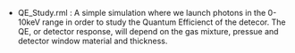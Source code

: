 - QE_Study.rml : A simple simulation where we launch photons in the 0-10keV range in order to study the Quantum Efficienct of the detecor. The QE, or detector response, will depend on the gas mixture, pressue and detector window material and thickness.
